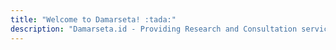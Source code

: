 ```yaml
---
title: "Welcome to Damarseta! :tada:"
description: "Damarseta.id - Providing Research and Consultation service for your needs"
---
```

